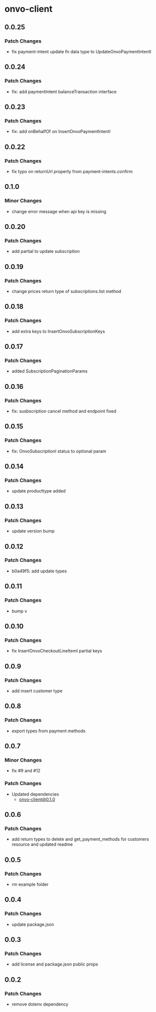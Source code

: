 # onvo-client

## 0.0.25

### Patch Changes

- fix payment-intent update fn data type to UpdateOnvoPaymentIntentI

## 0.0.24

### Patch Changes

- fix: add paymentIntent balanceTransaction interface

## 0.0.23

### Patch Changes

- fix: add onBehalfOf on InsertOnvoPaymentIntentI

## 0.0.22

### Patch Changes

- fix typo on returnUrl property from payment-intents.confirm

## 0.1.0

### Minor Changes

- change error message when api key is missing

## 0.0.20

### Patch Changes

- add partial to update subscription

## 0.0.19

### Patch Changes

- change prices return type of subscriptions.list method

## 0.0.18

### Patch Changes

- add extra keys to InsertOnvoSubscriptionKeys

## 0.0.17

### Patch Changes

- added SubscriptionPaginationParams

## 0.0.16

### Patch Changes

- fix: susbscription cancel method and endpoint fixed

## 0.0.15

### Patch Changes

- fix: OnvoSubscriptionI status to optional param

## 0.0.14

### Patch Changes

- update producttype added

## 0.0.13

### Patch Changes

- update version bump

## 0.0.12

### Patch Changes

- b0a49f5: add update types

## 0.0.11

### Patch Changes

- bump v

## 0.0.10

### Patch Changes

- fix InsertOnvoCheckoutLineItemI partial keys

## 0.0.9

### Patch Changes

- add insert customer type

## 0.0.8

### Patch Changes

- export types from payment methods

## 0.0.7

### Minor Changes

- fix #9 and #12

### Patch Changes

- Updated dependencies
  - onvo-client@0.1.0

## 0.0.6

### Patch Changes

- add return types to delete and get_payment_methods for customers resource and updated readme

## 0.0.5

### Patch Changes

- rm example folder

## 0.0.4

### Patch Changes

- update package.json

## 0.0.3

### Patch Changes

- add license and package.json public props

## 0.0.2

### Patch Changes

- remove dotenv dependency
